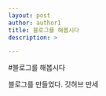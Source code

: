 ```yaml
---
layout: post
author: author1
title: 블로그를 해봅시다
description: >

---
```


#블로그를 해봅시다

블로그를 만들었다.
깃허브 만세
